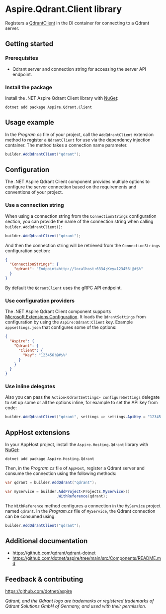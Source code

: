 # Aspire.Qdrant.Client library

Registers a [QdrantClient](https://github.com/qdrant/qdrant-dotnet) in the DI container for connecting to a Qdrant server.

## Getting started

### Prerequisites

- Qdrant server and connection string for accessing the server API endpoint.

### Install the package

Install the .NET Aspire Qdrant Client library with [NuGet](https://www.nuget.org):

```dotnetcli
dotnet add package Aspire.Qdrant.Client
```

## Usage example

In the _Program.cs_ file of your project, call the `AddQdrantClient` extension method to register a `QdrantClient` for use via the dependency injection container. The method takes a connection name parameter.

```csharp
builder.AddQdrantClient("qdrant");
```

## Configuration

The .NET Aspire Qdrant Client component provides multiple options to configure the server connection based on the requirements and conventions of your project.

### Use a connection string

When using a connection string from the `ConnectionStrings` configuration section, you can provide the name of the connection string when calling `builder.AddQdrantClient()`:

```csharp
builder.AddQdrantClient("qdrant");
```

And then the connection string will be retrieved from the `ConnectionStrings` configuration section:

```json
{
  "ConnectionStrings": {
    "qdrant": "Endpoint=http://localhost:6334;Key=123456!@#$%"
  }
}
```

By default the `QdrantClient` uses the gRPC API endpoint.

### Use configuration providers

The .NET Aspire Qdrant Client component supports [Microsoft.Extensions.Configuration](https://learn.microsoft.com/dotnet/api/microsoft.extensions.configuration). It loads the `QdrantSettings` from configuration by using the `Aspire:Qdrant:Client` key. Example `appsettings.json` that configures some of the options:

```json
{
  "Aspire": {
    "Qdrant": {
      "Client": {
        "Key": "123456!@#$%"
      }
    }
  }
}
```

### Use inline delegates

Also you can pass the `Action<QdrantSettings> configureSettings` delegate to set up some or all the options inline, for example to set the API key from code:

```csharp
builder.AddQdrantClient("qdrant", settings => settings.ApiKey = "12345!@#$%");
```

## AppHost extensions

In your AppHost project, install the `Aspire.Hosting.Qdrant` library with [NuGet](https://www.nuget.org):

```dotnetcli
dotnet add package Aspire.Hosting.Qdrant
```

Then, in the _Program.cs_ file of `AppHost`, register a Qdrant server and consume the connection using the following methods:

```csharp
var qdrant = builder.AddQdrant("qdrant");

var myService = builder.AddProject<Projects.MyService>()
                       .WithReference(qdrant);
```

The `WithReference` method configures a connection in the `MyService` project named `qdrant`. In the _Program.cs_ file of `MyService`, the Qdrant connection can be consumed using:

```csharp
builder.AddQdrantClient("qdrant");
```

## Additional documentation

* https://github.com/qdrant/qdrant-dotnet
* https://github.com/dotnet/aspire/tree/main/src/Components/README.md

## Feedback & contributing

https://github.com/dotnet/aspire

_Qdrant, and the Qdrant logo are trademarks or registered trademarks of Qdrant Solutions GmbH of Germany, and used with their permission._
